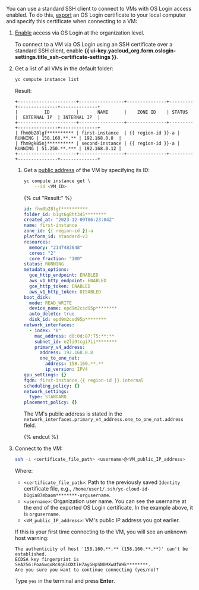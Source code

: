 You can use a standard SSH client to connect to VMs with OS Login access enabled. To do this, [export](../../compute/operations/vm-connect/os-login-export-certificate.md) an OS Login certificate to your local computer and specify this certificate when connecting to a VM:

1. [Enable](../../organization/operations/os-login-access.md) access via OS Login at the organization level.

   To connect to a VM via OS Login using an SSH certificate over a standard SSH client, enable **{{ ui-key.yacloud_org.form.oslogin-settings.title_ssh-certificate-settings }}**.

1. Get a list of all VMs in the default folder:

      ```bash
      yc compute instance list
      ```

      Result:

      ```text
      +----------------------+-----------------+---------------+---------+---------------+--------------+
      |          ID          |       NAME      |    ZONE ID    | STATUS  |  EXTERNAL IP  | INTERNAL IP  |
      +----------------------+-----------------+---------------+---------+---------------+--------------+
      | fhm0b28lgf********** | first-instance  | {{ region-id }}-a | RUNNING | 158.160.**.** | 192.168.0.8  |
      | fhm9gk85nj********** | second-instance | {{ region-id }}-a | RUNNING | 51.250.**.*** | 192.168.0.12 |
      +----------------------+-----------------+---------------+---------+---------------+--------------+
      ```

   1. Get a [public address](../../vpc/concepts/address.md#public-addresses) of the VM by specifying its ID:

      ```bash
      yc compute instance get \
          --id <VM_ID>
      ```

      {% cut "Result:" %}

      ```yaml
      id: fhm0b28lgf**********
      folder_id: b1gt6g8ht345********
      created_at: "2023-12-09T06:23:04Z"
      name: first-instance
      zone_id: {{ region-id }}-a
      platform_id: standard-v3
      resources:
        memory: "2147483648"
        cores: "2"
        core_fraction: "100"
      status: RUNNING
      metadata_options:
        gce_http_endpoint: ENABLED
        aws_v1_http_endpoint: ENABLED
        gce_http_token: ENABLED
        aws_v1_http_token: DISABLED
      boot_disk:
        mode: READ_WRITE
        device_name: epd9m2csd95p********
        auto_delete: true
        disk_id: epd9m2csd95p********
      network_interfaces:
        - index: "0"
          mac_address: d0:0d:87:75:**:**
          subnet_id: e2li9tcgi7ii********
          primary_v4_address:
            address: 192.168.0.8
            one_to_one_nat:
              address: 158.160.**.**
              ip_version: IPV4
      gpu_settings: {}
      fqdn: first-instance.{{ region-id }}.internal
      scheduling_policy: {}
      network_settings:
        type: STANDARD
      placement_policy: {}
      ```

      The VM's public address is stated in the `network_interfaces.primary_v4_address.one_to_one_nat.address` field.

      {% endcut %}

1. Connect to the VM:

      ```bash
      ssh -i <certificate_file_path> <username>@<VM_public_IP_address>
      ```

      Where:

      * `<certificate_file_path>`: Path to the previously saved `Identity` certificate file, e.g., `/home/user1/.ssh/yc-cloud-id-b1gia87mbaom********-orgusername`.
      * `<username>`: Organization user name. You can see the username at the end of the exported OS Login certificate. In the example above, it is `orgusername`.
      * `<VM_public_IP_address>`: VM's public IP address you got earlier.

      If this is your first time connecting to the VM, you will see an unknown host warning:

      ```text
      The authenticity of host '158.160.**.** (158.160.**.**)' can't be established.
      ECDSA key fingerprint is SHA256:PoaSwqxRc8g6iOXtiH7ayGHpSN0MXwUfWHk********.
      Are you sure you want to continue connecting (yes/no)?
      ```

      Type `yes` in the terminal and press **Enter**.